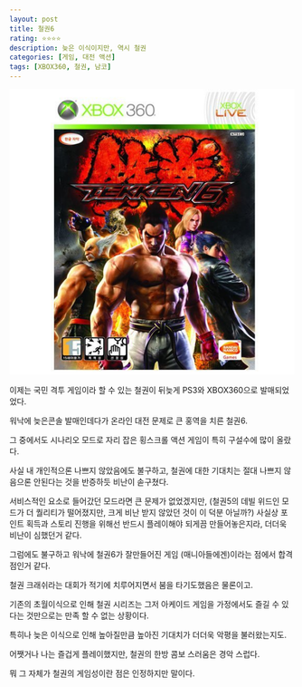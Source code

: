 ```yaml
---
layout: post
title: 철권6
rating: ⭐️⭐️⭐️⭐️
description: 늦은 이식이지만, 역시 철권
categories: [게임, 대전 액션]
tags: [XBOX360, 철권, 남코]
---
```


![철권](../../images/2010/tekken_6.jpg)

이제는 국민 격투 게임이라 할 수 있는 철권이 뒤늦게 PS3와 XBOX360으로 발매되었었다.

워낙에 늦은콘솔 발매인데다가 온라인 대전 문제로 큰 홍역을 치른 철권6.

그 중에서도 시나리오 모드로 자리 잡은 횡스크롤 액션 게임이 특히 구설수에 많이 올랐다.

사실 내 개인적으론 나쁘지 않았음에도 불구하고, 철권에 대한 기대치는 절대 나쁘지 않음으론 안된다는 것을 반증하듯 비난이 솓구쳤다.

서비스적인 요소로 들어갔던 모드라면 큰 문제가 없었겠지만, (철권5의 데빌 위드인 모드가 더 퀄리티가 떨어졌지만, 크게 비난 받지 않았던 것이 이 덕분 아닐까?) 사실상 포인트 획득과 스토리 진행을 위해선 반드시 플레이해야 되게끔 만들어놓은지라, 더더욱 비난이 심했던거 같다.

그럼에도 불구하고 워낙에 철권6가 잘만들어진 게임 (매니아들에겐)이라는 점에서 합격점인거 같다.

철권 크래쉬라는 대회가 적기에 치루어지면서 붐을 타기도했음은 물론이고.

기존의 초월이식으로 인해 철권 시리즈는 그저 아케이드 게임을 가정에서도 즐길 수 있다는 것만으로는 만족 할 수 없는 상황이다.

특히나 늦은 이식으로 인해 높아질만큼 높아진 기대치가 더더욱 악평을 불러왔는지도.

어쨋거나 나는 즐겁게 플레이했지만, 철권의 한방 콤보 스러움은 경악 스럽다.

뭐 그 자체가 철권의 게임성이란 점은 인정하지만 말이다.
